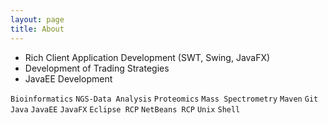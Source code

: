 ```yaml
---
layout: page
title: About
---
```


* Rich Client Application Development (SWT, Swing, JavaFX)
* Development of Trading Strategies
* JavaEE Development

`Bioinformatics` `NGS-Data Analysis` `Proteomics` `Mass Spectrometry` `Maven` `Git` `Java` `JavaEE` `JavaFX` `Eclipse RCP` `NetBeans RCP` `Unix` `Shell`